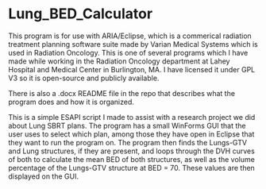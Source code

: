 # Lung_BED_Calculator

This program is for use with ARIA/Eclipse, which is a commerical radiation treatment planning software suite made by Varian Medical Systems which is used in Radiation Oncology. This is one of several programs which I have made while working in the Radiation Oncology department at Lahey Hospital and Medical Center in Burlington, MA. I have licensed it under GPL V3 so it is open-source and publicly available.

There is also a .docx README file in the repo that describes what the program does and how it is organized.

This is a simple ESAPI script I made to assist with a research project we did about Lung SBRT plans. The program has a small WinForms GUI that the user uses to select which plan, among those they have open in Eclipse that they want to run the program on. The program then finds the Lungs-GTV and Lung structures, if they are present, and loops through the DVH curves of both to calculate the mean BED of both structures, as well as the volume percentage of the Lungs-GTV structure at BED = 70. These values are then displayed on the GUI.
